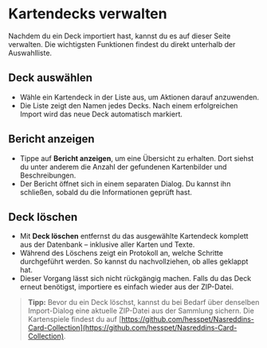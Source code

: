 # Kartendecks verwalten

Nachdem du ein Deck importiert hast, kannst du es auf dieser Seite verwalten. Die wichtigsten Funktionen findest du direkt unterhalb der Auswahlliste.

## Deck auswählen
* Wähle ein Kartendeck in der Liste aus, um Aktionen darauf anzuwenden.
* Die Liste zeigt den Namen jedes Decks. Nach einem erfolgreichen Import wird das neue Deck automatisch markiert.

## Bericht anzeigen
* Tippe auf **Bericht anzeigen**, um eine Übersicht zu erhalten. Dort siehst du unter anderem die Anzahl der gefundenen Kartenbilder und Beschreibungen.
* Der Bericht öffnet sich in einem separaten Dialog. Du kannst ihn schließen, sobald du die Informationen geprüft hast.

## Deck löschen
* Mit **Deck löschen** entfernst du das ausgewählte Kartendeck komplett aus der Datenbank – inklusive aller Karten und Texte.
* Während des Löschens zeigt ein Protokoll an, welche Schritte durchgeführt werden. So kannst du nachvollziehen, ob alles geklappt hat.
* Dieser Vorgang lässt sich nicht rückgängig machen. Falls du das Deck erneut benötigst, importiere es einfach wieder aus der ZIP-Datei.

> **Tipp:** Bevor du ein Deck löschst, kannst du bei Bedarf über denselben Import-Dialog eine aktuelle ZIP-Datei aus der Sammlung sichern. Die Kartenspiele findest du auf [https://github.com/hesspet/Nasreddins-Card-Collection](https://github.com/hesspet/Nasreddins-Card-Collection).

